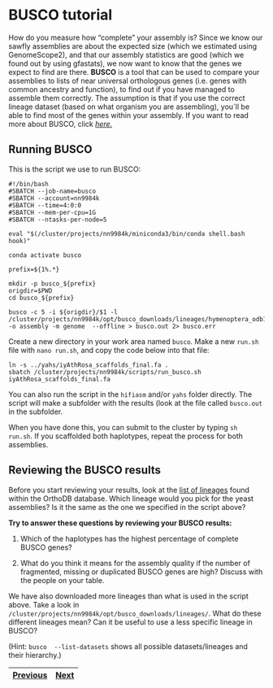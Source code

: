 # BUSCO tutorial

How do you measure how “complete” your assembly is? Since we know our sawfly assemblies are about the expected size (which we estimated using GenomeScope2), and that our assembly statistics are good (which we found out by using gfastats), we now want to know that the genes we expect to find are there. **BUSCO** is a tool that can be used to compare your assemblies to lists of near universal orthologous genes (i.e. genes with common ancestry and function), to find out if you have managed to assemble them correctly. The assumption is that if you use the correct lineage dataset (based on what organism you are assembling), you´ll be able to find most of the genes within your assembly. If you want to read more about BUSCO, click [*here.*](https://busco.ezlab.org/busco_userguide.html)


## Running BUSCO

This is the script we use to run BUSCO:

```
#!/bin/bash
#SBATCH --job-name=busco
#SBATCH --account=nn9984k
#SBATCH --time=4:0:0
#SBATCH --mem-per-cpu=1G
#SBATCH --ntasks-per-node=5

eval "$(/cluster/projects/nn9984k/miniconda3/bin/conda shell.bash hook)" 

conda activate busco

prefix=${1%.*}

mkdir -p busco_${prefix}
origdir=$PWD
cd busco_${prefix}

busco -c 5 -i ${origdir}/$1 -l /cluster/projects/nn9984k/opt/busco_downloads/lineages/hymenoptera_odb10 -o assembly -m genome  --offline > busco.out 2> busco.err
``` 

Create a new directory in your work area named `busco`. Make a new `run.sh` file with `nano run.sh`, and copy the code below into that file:

```
ln -s ../yahs/iyAthRosa_scaffolds_final.fa .
sbatch /cluster/projects/nn9984k/scripts/run_busco.sh iyAthRosa_scaffolds_final.fa
```

You can also run the script in the `hifiasm` and/or `yahs` folder directly. The script will make a subfolder with the results (look at the file called `busco.out` in the subfolder.

When you have done this, you can submit to the cluster by typing `sh run.sh`. If you scaffolded both haplotypes, repeat the process for both assemblies.


## Reviewing the BUSCO results

Before you start reviewing your results, look at the [list of lineages](https://busco-data.ezlab.org/v5/data/lineages/) found within the OrthoDB database. Which lineage would you pick for the yeast assemblies? Is it the same as the one we specified in the script above?

**Try to answer these questions by reviewing your BUSCO results:**

1. Which of the haplotypes has the highest percentage of complete BUSCO genes?

2. What do you think it means for the assembly quality if the number of fragmented, missing or duplicated BUSCO genes are high? Discuss with the people on your table. 

We have also downloaded more lineages than what is used in the script above. Take a look in `/cluster/projects/nn9984k/opt/busco_downloads/lineages/`. What do these different lineages mean? Can it be useful to use a less specific lineage in BUSCO?

(Hint: `busco  --list-datasets` shows all possible datasets/lineages and their hierarchy.) 


|[Previous](https://github.com/ebp-nor/genome-assembly-workshop-2023/blob/main/06_gfastats.md)|[Next](https://github.com/ebp-nor/genome-assembly-workshop-2023/blob/main/08_Merqury.md)|
|---|---|
